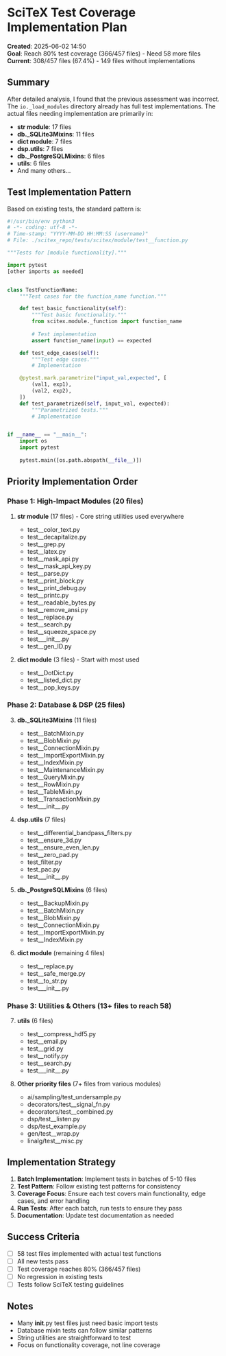 # SciTeX Test Coverage Implementation Plan

**Created**: 2025-06-02 14:50  
**Goal**: Reach 80% test coverage (366/457 files) - Need 58 more files  
**Current**: 308/457 files (67.4%) - 149 files without implementations

## Summary

After detailed analysis, I found that the previous assessment was incorrect. The `io._load_modules` directory already has full test implementations. The actual files needing implementation are primarily in:
- **str module**: 17 files  
- **db._SQLite3Mixins**: 11 files
- **dict module**: 7 files
- **dsp.utils**: 7 files
- **db._PostgreSQLMixins**: 6 files
- **utils**: 6 files
- And many others...

## Test Implementation Pattern

Based on existing tests, the standard pattern is:

```python
#!/usr/bin/env python3
# -*- coding: utf-8 -*-
# Time-stamp: "YYYY-MM-DD HH:MM:SS (username)"
# File: ./scitex_repo/tests/scitex/module/test__function.py

"""Tests for [module functionality]."""

import pytest
[other imports as needed]


class TestFunctionName:
    """Test cases for the function_name function."""

    def test_basic_functionality(self):
        """Test basic functionality."""
        from scitex.module._function import function_name
        
        # Test implementation
        assert function_name(input) == expected

    def test_edge_cases(self):
        """Test edge cases."""
        # Implementation

    @pytest.mark.parametrize("input_val,expected", [
        (val1, exp1),
        (val2, exp2),
    ])
    def test_parametrized(self, input_val, expected):
        """Parametrized tests."""
        # Implementation


if __name__ == "__main__":
    import os
    import pytest
    
    pytest.main([os.path.abspath(__file__)])
```

## Priority Implementation Order

### Phase 1: High-Impact Modules (20 files)
1. **str module** (17 files) - Core string utilities used everywhere
   - test__color_text.py
   - test__decapitalize.py
   - test__grep.py
   - test__latex.py
   - test__mask_api.py
   - test__mask_api_key.py
   - test__parse.py
   - test__print_block.py
   - test__print_debug.py
   - test__printc.py
   - test__readable_bytes.py
   - test__remove_ansi.py
   - test__replace.py
   - test__search.py
   - test__squeeze_space.py
   - test___init__.py
   - test__gen_ID.py

2. **dict module** (3 files) - Start with most used
   - test__DotDict.py
   - test__listed_dict.py
   - test__pop_keys.py

### Phase 2: Database & DSP (25 files)
3. **db._SQLite3Mixins** (11 files)
   - test__BatchMixin.py
   - test__BlobMixin.py
   - test__ConnectionMixin.py
   - test__ImportExportMixin.py
   - test__IndexMixin.py
   - test__MaintenanceMixin.py
   - test__QueryMixin.py
   - test__RowMixin.py
   - test__TableMixin.py
   - test__TransactionMixin.py
   - test___init__.py

4. **dsp.utils** (7 files)
   - test__differential_bandpass_filters.py
   - test__ensure_3d.py
   - test__ensure_even_len.py
   - test__zero_pad.py
   - test_filter.py
   - test_pac.py
   - test___init__.py

5. **db._PostgreSQLMixins** (6 files)
   - test__BackupMixin.py
   - test__BatchMixin.py
   - test__BlobMixin.py
   - test__ConnectionMixin.py
   - test__ImportExportMixin.py
   - test__IndexMixin.py

6. **dict module** (remaining 4 files)
   - test__replace.py
   - test__safe_merge.py
   - test__to_str.py
   - test___init__.py

### Phase 3: Utilities & Others (13+ files to reach 58)
7. **utils** (6 files)
   - test__compress_hdf5.py
   - test__email.py
   - test__grid.py
   - test__notify.py
   - test__search.py
   - test___init__.py

8. **Other priority files** (7+ files from various modules)
   - ai/sampling/test_undersample.py
   - decorators/test__signal_fn.py
   - decorators/test__combined.py
   - dsp/test__listen.py
   - dsp/test_example.py
   - gen/test__wrap.py
   - linalg/test__misc.py

## Implementation Strategy

1. **Batch Implementation**: Implement tests in batches of 5-10 files
2. **Test Pattern**: Follow existing test patterns for consistency
3. **Coverage Focus**: Ensure each test covers main functionality, edge cases, and error handling
4. **Run Tests**: After each batch, run tests to ensure they pass
5. **Documentation**: Update test documentation as needed

## Success Criteria

- [ ] 58 test files implemented with actual test functions
- [ ] All new tests pass
- [ ] Test coverage reaches 80% (366/457 files)
- [ ] No regression in existing tests
- [ ] Tests follow SciTeX testing guidelines

## Notes

- Many __init__.py test files just need basic import tests
- Database mixin tests can follow similar patterns
- String utilities are straightforward to test
- Focus on functionality coverage, not line coverage